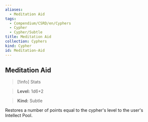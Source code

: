 ```yaml
---
aliases:
  - Meditation Aid
tags:
  - Compendium/CSRD/en/Cyphers
  - Cypher
  - Cypher/Subtle
title: Meditation Aid
collection: Cyphers
kind: Cypher
id: Meditation-Aid
---
```

## Meditation Aid    
>[!info] Stats    
> **Level:** 1d6+2    
> **Kind:** Subtle  
    
Restores a number of points equal to the cypher's level to the user's Intellect Pool.
